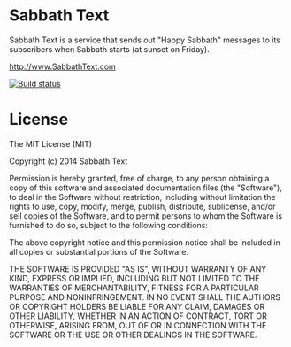 # Sabbath Text
Sabbath Text is a service that sends out "Happy Sabbath" messages to its subscribers when Sabbath starts (at sunset on Friday).

http://www.SabbathText.com

[![Build status](https://ci.appveyor.com/api/projects/status/ga4wkosu1et3ga1r/branch/master?svg=true)](https://ci.appveyor.com/project/StevenLuu/sabbathtext)

# License

The MIT License (MIT)

Copyright (c) 2014 Sabbath Text

Permission is hereby granted, free of charge, to any person obtaining a copy
of this software and associated documentation files (the "Software"), to deal
in the Software without restriction, including without limitation the rights
to use, copy, modify, merge, publish, distribute, sublicense, and/or sell
copies of the Software, and to permit persons to whom the Software is
furnished to do so, subject to the following conditions:

The above copyright notice and this permission notice shall be included in all
copies or substantial portions of the Software.

THE SOFTWARE IS PROVIDED "AS IS", WITHOUT WARRANTY OF ANY KIND, EXPRESS OR
IMPLIED, INCLUDING BUT NOT LIMITED TO THE WARRANTIES OF MERCHANTABILITY,
FITNESS FOR A PARTICULAR PURPOSE AND NONINFRINGEMENT. IN NO EVENT SHALL THE
AUTHORS OR COPYRIGHT HOLDERS BE LIABLE FOR ANY CLAIM, DAMAGES OR OTHER
LIABILITY, WHETHER IN AN ACTION OF CONTRACT, TORT OR OTHERWISE, ARISING FROM,
OUT OF OR IN CONNECTION WITH THE SOFTWARE OR THE USE OR OTHER DEALINGS IN THE
SOFTWARE.
